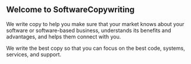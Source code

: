 ## Welcome to SoftwareCopywriting

We write copy to help you make sure that your market knows about your software or software-based business, understands its benefits and advantages, and helps them connect with you. 

We write the best copy so that you can focus on the best code, systems, services, and support.

